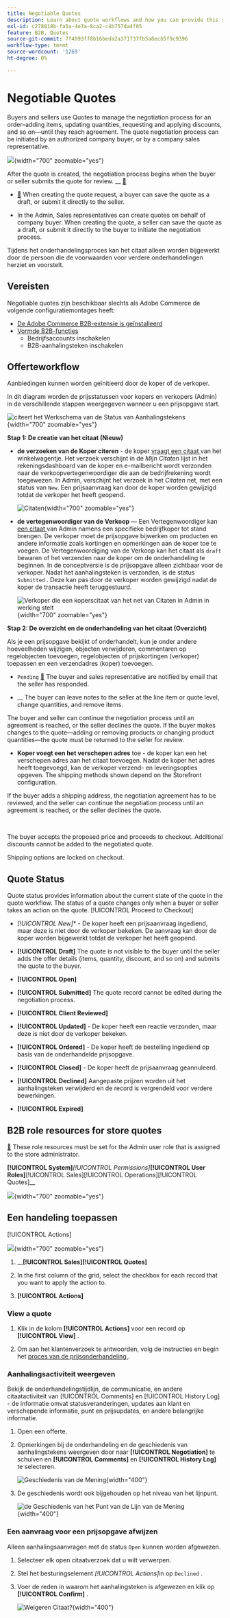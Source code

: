 ```yaml
---
title: Negotiable Quotes
description: Learn about quote workflows and how you can provide this service to your company accounts.
exl-id: c278818b-fa5a-4e7a-8ca2-c4b757da4f05
feature: B2B, Quotes
source-git-commit: 7f4993ff8b16beda2a371737fb5a8ecb5f9c9396
workflow-type: tm+mt
source-wordcount: '1269'
ht-degree: 0%

---
```


# Negotiable Quotes

Buyers and sellers use Quotes to manage the negotiation process for an order–adding items, updating quantities, requesting and applying discounts, and so on—until they reach agreement. The quote negotiation process can be initiated by an authorized company buyer, or by a company sales representative.

![](./assets/quotes-admin-list-view-intro.png){width="700" zoomable="yes"}

After the quote is created, the negotiation process begins when the buyer or seller submits the quote for review. __ [&#128279;](../getting-started/admin-workspace.md)

- [&#128279;](quote-price-negotiation.md) When creating the quote request, a buyer can save the quote as a draft, or submit it directly to the seller.

- In the Admin, Sales representatives can create quotes on behalf of company buyer. When creating the quote, a seller can save the quote as a draft, or submit it directly to the buyer to initiate the negotiation process.

Tijdens het onderhandelingsproces kan het citaat alleen worden bijgewerkt door de persoon die de voorwaarden voor verdere onderhandelingen herziet en voorstelt.

## Vereisten

Negotiable quotes zijn beschikbaar slechts als Adobe Commerce de volgende configuratiemontages heeft:

- [De Adobe Commerce B2B-extensie is geïnstalleerd](install.md)
- [Vormde B2B-functies](enable-basic-features.md)
   - Bedrijfsaccounts inschakelen
   - B2B-aanhalingsteken inschakelen

## Offerteworkflow

Aanbiedingen kunnen worden geïnitieerd door de koper of de verkoper.

In dit diagram worden de prijsstatussen voor kopers en verkopers (Admin) in de verschillende stappen weergegeven wanneer u een prijsopgave start.

![ citeert het Werkschema van de Status van Aanhalingstekens ](./assets/quote-status-workflow.svg){width="700" zoomable="yes"}

**Stap 1: De creatie van het citaat (Nieuw)**

- **de verzoeken van de Koper citeren** - de koper [ vraagt een citaat ](quote-request.md) van het winkelwagentje. Het verzoek verschijnt in de _Mijn Citaten_ lijst in het rekeningsdashboard van de koper en e-mailbericht wordt verzonden naar de verkoopvertegenwoordiger die aan de bedrijfrekening wordt toegewezen. In Admin, verschijnt het verzoek in het _Citaten_ net, met een status van `New`. Een prijsaanvraag kan door de koper worden gewijzigd totdat de verkoper het heeft geopend.

  ![ Citaten ](./assets/quote-request-from-shopping-cart.png){width="700" zoomable="yes"}

- **de vertegenwoordiger van de Verkoop** — Een Vertegenwoordiger kan [ een citaat ](sales-rep-initiates-quote.md) van Admin namens een specifieke bedrijfkoper tot stand brengen. De verkoper moet de prijsopgave bijwerken om producten en andere informatie zoals kortingen en opmerkingen aan de koper toe te voegen. De Vertegenwoordiging van de Verkoop kan het citaat als `draft` bewaren of het verzenden naar de koper om de onderhandeling te beginnen. In de conceptversie is de prijsopgave alleen zichtbaar voor de verkoper. Nadat het aanhalingsteken is verzonden, is de status `Submitted` . Deze kan pas door de verkoper worden gewijzigd nadat de koper de transactie heeft teruggestuurd.

  ![ Verkoper die een koperscitaat van het net van Citaten in Admin in werking stelt ](./assets/quote-draft-from-admin.png){width="700" zoomable="yes"}

**Stap 2: De overzicht en de onderhandeling van het citaat (Overzicht)**

Als je een prijsopgave bekijkt of onderhandelt, kun je onder andere hoeveelheden wijzigen, objecten verwijderen, commentaren op regelobjecten toevoegen, regelobjecten of prijskortingen (verkoper) toepassen en een verzendadres (koper) toevoegen.

- **&#x200B;**&#x200B;`Pending` [&#128279;](quote-price-negotiation.md) The buyer and sales representative are notified by email that the seller has responded.

- **&#x200B;**&#x200B;__ The buyer can leave notes to the seller at the line item or quote level, change quantities, and remove items.

The buyer and seller can continue the negotiation process until an agreement is reached, or the seller declines the quote. If the buyer makes changes to the quote—adding or removing products or changing product quantities—the quote must be returned to the seller for review.

- **Koper voegt een het verschepen adres** toe - de koper kan een het verschepen adres aan het citaat toevoegen. Nadat de koper het adres heeft toegevoegd, kan de verkoper verzend- en leveringsopties opgeven. The shipping methods shown depend on the Storefront configuration.

If the buyer adds a shipping address, the negotiation agreement has to be reviewed, and the seller can continue the negotiation process until an agreement is reached, or the seller declines the quote.

**&#x200B;**

The buyer accepts the proposed price and proceeds to checkout. Additional discounts cannot be added to the negotiated quote.

Shipping options are locked on checkout.

## Quote Status

Quote status provides information about the current state of the quote in the quote workflow. The status of a quote changes only when a buyer or seller takes an action on the quote. [!UICONTROL Proceed to Checkout]

- *[!UICONTROL New]** - De koper heeft een prijsaanvraag ingediend, maar deze is niet door de verkoper bekeken. De aanvraag kan door de koper worden bijgewerkt totdat de verkoper het heeft geopend.

- **[!UICONTROL Draft]** The quote is not visible to the buyer until the seller adds the offer details (items, quantity, discount, and so on) and submits the quote to the buyer.

- **[!UICONTROL Open]**

- **[!UICONTROL Submitted]** The quote record cannot be edited during the negotiation process.

- **[!UICONTROL Client Reviewed]**

- **[!UICONTROL Updated]** - De koper heeft een reactie verzonden, maar deze is niet door de verkoper bekeken.

- **[!UICONTROL Ordered]** - De koper heeft de bestelling ingediend op basis van de onderhandelde prijsopgave.

- **[!UICONTROL Closed]** - De koper heeft de prijsaanvraag geannuleerd.

- **[!UICONTROL Declined]** Aangepaste prijzen worden uit het aanhalingsteken verwijderd en de record is vergrendeld voor verdere bewerkingen.

- **[!UICONTROL Expired]**

## B2B role resources for store quotes

[&#128279;](../systems/permissions-user-roles.md#role-resources) These role resources must be set for the Admin user role that is assigned to the store administrator.

**[!UICONTROL System]**&#x200B;_[!UICONTROL Permissions]_&#x200B;**[!UICONTROL User Roles]**&#x200B;[!UICONTROL Sales][!UICONTROL Operations][!UICONTROL Quotes]__

![](./assets/roles-permissions-quotes.png){width="700" zoomable="yes"}

## Een handeling toepassen

[!UICONTROL Actions]

![](./assets/quotes-grid.png){width="700" zoomable="yes"}

1. __&#x200B;**[!UICONTROL Sales]**&#x200B;**[!UICONTROL Quotes]**

1. In the first column of the grid, select the checkbox for each record that you want to apply the action to.

1. **[!UICONTROL Actions]**

### View a quote

1. Klik in de kolom **[!UICONTROL Actions]** voor een record op **[!UICONTROL View]** .

1. Om aan het klantenverzoek te antwoorden, volg de instructies en begin het [ proces van de prijsonderhandeling ](quote-price-negotiation.md).

### Aanhalingsactiviteit weergeven

Bekijk de onderhandelingstijdlijn, de communicatie, en andere citaatactiviteit van [!UICONTROL Comments] en [!UICONTROL History Log] - de informatie omvat statusveranderingen, updates aan klant en verschepende informatie, punt en prijsupdates, en andere belangrijke informatie.

1. Open een offerte.

1. Opmerkingen bij de onderhandeling en de geschiedenis van aanhalingstekens weergeven door naar **[!UICONTROL Negotiation]** te schuiven en **[!UICONTROL Comments]** en **[!UICONTROL History Log]** te selecteren.

   ![ Geschiedenis van de Mening ](./assets/quote-view-history.png){width="400"}

1. De geschiedenis wordt ook bijgehouden op het niveau van het lijnpunt.

   ![ de Geschiedenis van het Punt van de Lijn van de Mening ](./assets/quote-view-line-item-history.png){width="400"}


### Een aanvraag voor een prijsopgave afwijzen

Alleen aanhalingsaanvragen met de status `Open` kunnen worden afgewezen.

1. Selecteer elk open citaatverzoek dat u wilt verwerpen.

1. Stel het besturingselement _[!UICONTROL Actions]_&#x200B;in op `Declined` .

1. Voer de reden in waarom het aanhalingsteken is afgewezen en klik op **[!UICONTROL Confirm]** .

   ![ Weigeren Citaat?](./assets/quote-decline-confirm.png){width="400"}
